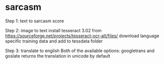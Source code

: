 # sarcasm

Step 1: text to sarcasm score

Step 2: image to text
		install tesseract 3.02 from https://sourceforge.net/projects/tesseract-ocr-alt/files/
		download language specific training data and add to tessdata folder
		
Step 3: translate to english
		Both of the available options: googletrans and goslate returns the translation in unicode by default